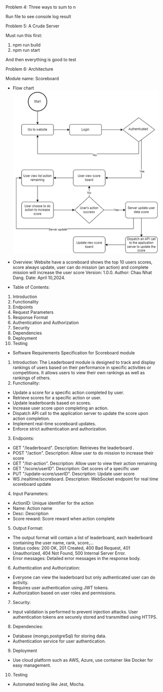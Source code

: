 Problem 4: Three ways to sum to n

Run file to see console log result

Problem 5: A Crude Server

Must run this first:
1. npm run build
2. npm run start

And then everything is good to test

Problem 6: Architecture

Module name: Scoreboard 

+ Flow chart
![Alt text](/99tech_problem6_flow_chart.jpg?raw=true "Flow chart")

+ Overview:
Website have a scoreboard shows the top 10 users scores, score always update, user can do mission (an action) and complete mission will increase the user score
Version: 1.0.0.
Author: Chau Nhat Dang.
Date: April 10,2024.

+ Table of Contents:
1. Introduction
2. Functionality
3. Endpoints
4. Request Parameters
5. Response Format
6. Authentication and Authorization
7. Security
8. Dependencies
9. Deployment
10. Testing

+ Software Requirements Specification for Scoreboard module
1. Introduction:
The Leaderboard module is designed to track and display rankings of users based on their performance in specific activities or competitions. It allows users to view their own rankings as well as rankings of others.
2. Functionality:
- Update a score for a specific action completed by user.
- Retrieve scores for a specific action or user.
- Update leaderboards based on scores.
- Increase user score upon completing an action.
- Dispatch API call to the application server to update the score upon action completion. 
- Implement real-time scoreboard updates.
- Enforce strict authentication and authorization.
3. Endpoints:
- GET "/leaderboard". Description: Retrieves the leaderboard .
- POST "/action". Description: Allow user to do mission to increase their score
- GET "/list-action". Description: Allow user to view their action remaining
- GET "/score/userID". Description: Get scores of a specific user
- PUT "/update-score/userID". Description: Update user score
- WS /realtime/scoreboard. Description: WebSocket endpoint for real time scoreboard update
4. Input Parameters:
- ActionID: Unique identifier for the action
- Name: Action name
- Desc: Description
- Score reward: Score reward when action complete
5. Output Format:
- The output format will contain a list of leaderboard, each leaderboard containing the user name, rank, score,...
- Status codes: 200 OK, 201 Created, 400 Bad Request, 401 Unauthorized, 404 Not Found, 500 Internal Server Error.
- Error messages: Detailed error messages in the response body.
6. Authentication and Authorization:
- Everyone can view the leaderboard but only authenticated user can do activity.
- Requires user authentication using JWT tokens.
- Authorization based on user roles and permissions.
7. Security:
- Input validation is performed to prevent injection attacks. User authentication tokens are securely stored and transmitted using HTTPS.
8. Dependencies:
- Database (mongo,postgreSql) for storing data.
- Authentication service for user authentication.
9. Deployment
- Use cloud platform such as AWS, Azure, use container like Docker for easy management.
10. Testing
- Automated testing like Jest, Mocha.